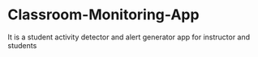 # Classroom-Monitoring-App
It is a student activity detector and alert generator app for instructor and students
